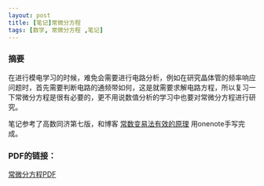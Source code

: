 ```yaml
---
layout: post
title: [笔记]常微分方程
tags: [数学, 常微分方程 ,笔记]
---
```


### 摘要

在进行模电学习的时候，难免会需要进行电路分析，例如在研究晶体管的频率响应问题时，首先需要判断电路的通频带如何，这是就需要求解电路方程，所以复习一下常微分方程是很有必要的，更不用说数值分析的学习中也要对常微分方程进行研究。

笔记参考了高数同济第七版，和博客
[常数变易法有效的原理](https://www.cnblogs.com/lierchao/p/9807669.html)
用onenote手写完成。


### PDF的链接：

[常微分方程PDF](https://naibaowjk.github.io/documents/笔记_常微分方程.pdf)
